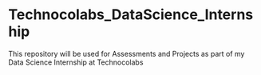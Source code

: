 # Technocolabs_DataScience_Internship
This repository will be used for Assessments and Projects as part of my Data Science Internship at Technocolabs
